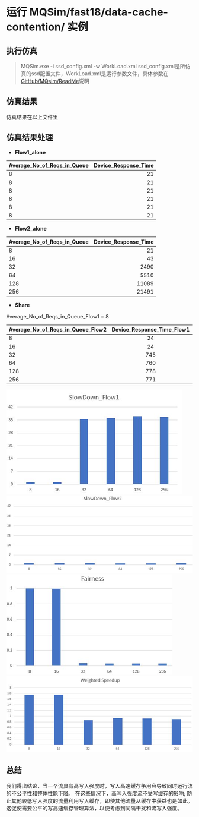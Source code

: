 # 运行 MQSim/fast18/data-cache-contention/ 实例
## 执行仿真
 >MQSim.exe -i ssd_config.xml -w WorkLoad.xml
 ssd_config.xml是所仿真的ssd配置文件，WorkLoad.xml是运行参数文件，具体参数在 [GitHub/MQsim/ReadMe](https://github.com/CMU-SAFARI/MQSim/blob/master/README.md)说明 

## 仿真结果
仿真结果在以上文件里

## 仿真结果处理

- **Flow1_alone**

| Average_No_of_Reqs_in_Queue |Device_Response_Time |
| :-------- | --------:|
| 8  | 21 |
| 8  | 21 |
| 8  | 21 |
| 8  | 21 |
| 8  | 21 |
| 8  | 21 |

- **Flow2_alone**

| Average_No_of_Reqs_in_Queue |Device_Response_Time |
| :-------- | --------:|
| 8  | 21 |
| 16  | 43 |
| 32  | 2490 |
| 64  | 5510 |
| 128  | 11089 |
| 256  | 21491 |

- **Share**

Average_No_of_Reqs_in_Queue_Flow1 = 8

| Average_No_of_Reqs_in_Queue_Flow2 |Device_Response_Time_Flow1 | Device_Response_Time_Flow2 |
| :-------- | :--------: | :-------: |
| 8  | 24 | 24 |
| 16  | 24 | 49| 
| 32  | 745 | 2984 |
| 64  | 760 | 6080 |
| 128  | 778 | 12454 |
| 256  | 771 | 24681 |


![Alt text](https://github.com/arafatms/learnSSD/blob/master/文档/运行%20MQSimfast18data-cache-contention%20实例/SlowDown_Flow1.JPG)             ![Alt text](https://github.com/arafatms/learnSSD/blob/master/文档/运行%20MQSimfast18data-cache-contention%20实例/SlowDown_Flow2.JPG) 
![Alt text](https://github.com/arafatms/learnSSD/blob/master/文档/运行%20MQSimfast18data-cache-contention%20实例/Fairness.JPG)                 ![Alt text](https://github.com/arafatms/learnSSD/blob/master/文档/运行%20MQSimfast18data-cache-contention%20实例/Weighted_Speedup.jpg) 

## 总结
我们得出结论，当一个流具有高写入强度时，写入高速缓存争用会导致同时运行流的不公平性和整体性能下降。 在这些情况下，高写入强度流不受写缓存的影响; 防止其他较低写入强度的流量利用写入缓存，即使其他流量从缓存中获益也是如此。 这促使需要公平的写高速缓存管理算法，以便考虑到间隔干扰和流写入强度。
